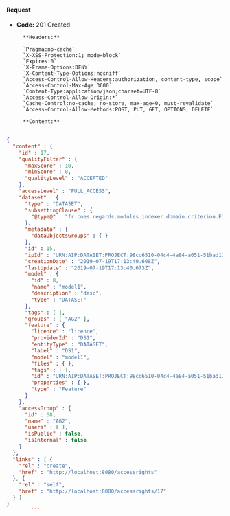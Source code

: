 #### Request

* **Code:** 201 Created

        **Headers:**

        `Pragma:no-cache`
        `X-XSS-Protection:1; mode=block`
        `Expires:0`
        `X-Frame-Options:DENY`
        `X-Content-Type-Options:nosniff`
        `Access-Control-Allow-Headers:authorization, content-type, scope`
        `Access-Control-Max-Age:3600`
        `Content-Type:application/json;charset=UTF-8`
        `Access-Control-Allow-Origin:*`
        `Cache-Control:no-cache, no-store, max-age=0, must-revalidate`
        `Access-Control-Allow-Methods:POST, PUT, GET, OPTIONS, DELETE`

        **Content:**

```json
    
{
  "content" : {
    "id" : 17,
    "qualityFilter" : {
      "maxScore" : 10,
      "minScore" : 0,
      "qualityLevel" : "ACCEPTED"
    },
    "accessLevel" : "FULL_ACCESS",
    "dataset" : {
      "type" : "DATASET",
      "subsettingClause" : {
        "@type@" : "fr.cnes.regards.modules.indexer.domain.criterion.EmptyCriterion"
      },
      "metadata" : {
        "dataObjectsGroups" : { }
      },
      "id" : 15,
      "ipId" : "URN:AIP:DATASET:PROJECT:98cc6510-04c4-4a84-a051-51bad12a1e5a:V1",
      "creationDate" : "2019-07-19T17:13:40.608Z",
      "lastUpdate" : "2019-07-19T17:13:40.673Z",
      "model" : {
        "id" : 8,
        "name" : "model1",
        "description" : "desc",
        "type" : "DATASET"
      },
      "tags" : [ ],
      "groups" : [ "AG2" ],
      "feature" : {
        "licence" : "licence",
        "providerId" : "DS1",
        "entityType" : "DATASET",
        "label" : "DS1",
        "model" : "model1",
        "files" : { },
        "tags" : [ ],
        "id" : "URN:AIP:DATASET:PROJECT:98cc6510-04c4-4a84-a051-51bad12a1e5a:V1",
        "properties" : { },
        "type" : "Feature"
      }
    },
    "accessGroup" : {
      "id" : 68,
      "name" : "AG2",
      "users" : [ ],
      "isPublic" : false,
      "isInternal" : false
    }
  },
  "links" : [ {
    "rel" : "create",
    "href" : "http://localhost:8080/accessrights"
  }, {
    "rel" : "self",
    "href" : "http://localhost:8080/accessrights/17"
  } ]
}
        ```

